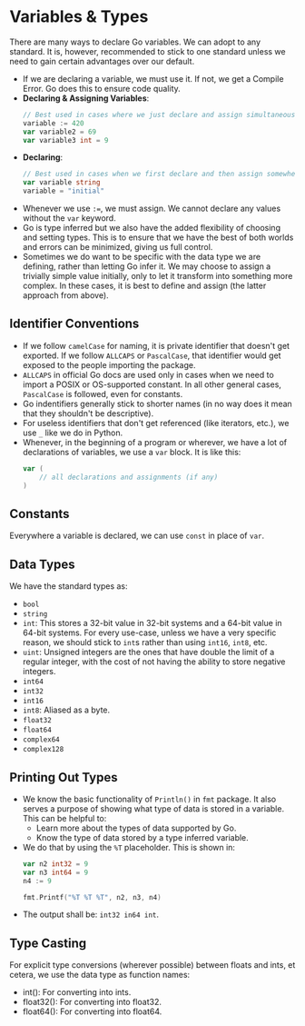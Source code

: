 # Variables & Types

There are many ways to declare Go variables. We can adopt to any standard. It is, however, recommended to stick to one standard unless we need to gain certain advantages over our default.

- If we are declaring a variable, we must use it. If not, we get a Compile Error. Go does this to ensure code quality.
- **Declaring & Assigning Variables**:
    ```go
    // Best used in cases where we just declare and assign simultaneously. The other form isn't used in that case.
    variable := 420
    var variable2 = 69
    var variable3 int = 9
    ```
- **Declaring**:
    ```go
    // Best used in cases when we first declare and then assign somewhere else.
    var variable string
    variable = "initial"
    ```
- Whenever we use `:=`, we must assign. We cannot declare any values without the `var` keyword.
- Go is type inferred but we also have the added flexibility of choosing and setting types. This is to ensure that we have the best of both worlds and errors can be minimized, giving us full control.
- Sometimes we do want to be specific with the data type we are defining, rather than letting Go infer it. We may choose to assign a trivially simple value initially, only to let it transform into something more complex. In these cases, it is best to define and assign (the latter approach from above).


## Identifier Conventions

- If we follow `camelCase` for naming, it is private identifier that doesn't get exported. If we follow `ALLCAPS` or `PascalCase`, that identifier would get exposed to the people importing the package.
- `ALLCAPS` in official Go docs are used only in cases when we need to import a POSIX or OS-supported constant. In all other general cases, `PascalCase` is followed, even for constants.
- Go indentifiers generally stick to shorter names (in no way does it mean that they shouldn't be descriptive).
- For useless identifiers that don't get referenced (like iterators, etc.), we use `_` like we do in Python.
- Whenever, in the beginning of a program or wherever, we have a lot of declarations of variables, we use a `var` block. It is like this:
    ```go
    var (
        // all declarations and assignments (if any)
    )
    ```


## Constants

Everywhere a variable is declared, we can use `const` in place of `var`.


## Data Types

We have the standard types as:
- `bool`
- `string`
- `int`: This stores a 32-bit value in 32-bit systems and a 64-bit value in 64-bit systems. For every use-case, unless we have a very specific reason, we should stick to `int`s rather than using `int16`, `int8`, etc.
- `uint`: Unsigned integers are the ones that have double the limit of a regular integer, with the cost of not having the ability to store negative integers.
- `int64`
- `int32`
- `int16`
- `int8`: Aliased as a byte.
- `float32`
- `float64`
- `complex64`
- `complex128`


## Printing Out Types

- We know the basic functionality of `Println()` in `fmt` package. It also serves a purpose of showing what type of data is stored in a variable. This can be helpful to:
    - Learn more about the types of data supported by Go.
    - Know the type of data stored by a type inferred variable.
- We do that by using the `%T` placeholder. This is shown in:
    ```go
    var n2 int32 = 9
    var n3 int64 = 9
    n4 := 9

    fmt.Printf("%T %T %T", n2, n3, n4)
    ```
- The output shall be: `int32 in64 int`.


## Type Casting

For explicit type conversions (wherever possible) between floats and ints, et cetera, we use the data type as function names:
- int(): For converting into ints.
- float32(): For converting into float32.
- float64(): For converting into float64.